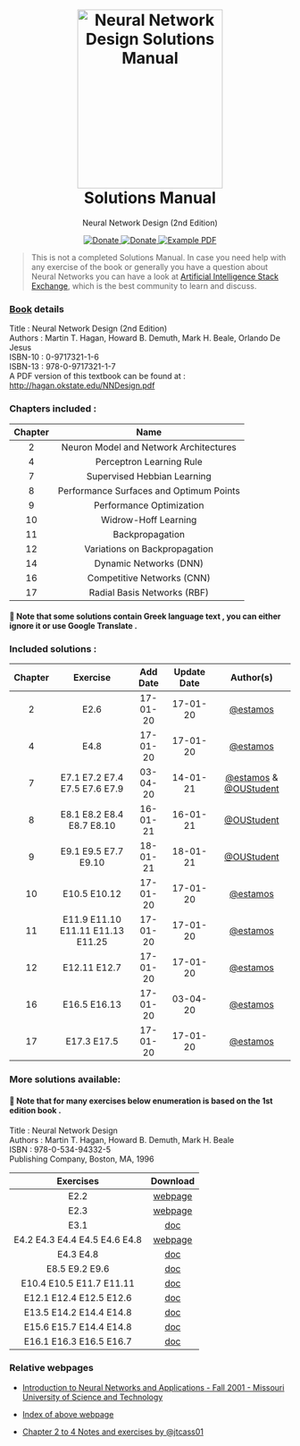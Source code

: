 <h1 align="center">
  <a href="https://github.com/estamos/Neural-Network-Design-Solutions-Manual" title="Neural Network Design Solutions Manual">
    <img alt="Neural Network Design Solutions Manual" src="https://raw.githubusercontent.com/estamos/Neural-Network-Design-Solutions-Manual/master/nndesign-cover.jpg" width="260px" height="320px" />
  </a>
  <br />
  Solutions Manual
</h1>

<p align="center">
  Neural Network Design (2nd Edition) 
</p>

<div align="center">
  <a href="https://www.paypal.me/evangelosstamos">
    <img alt="Donate" src="https://img.shields.io/badge/Donate-PayPal-blue.svg" />
  </a>
  <a href="https://www.buymeacoffee.com/estamos">
    <img alt="Donate" src="https://img.shields.io/badge/Donate-Buy%20Me%20A%20Coffee-orange.svg" />
  </a>
  <a href="http://hagan.okstate.edu/NNDesign.pdf">
    <img alt="Example PDF" src="https://img.shields.io/badge/Book-pdf-red.svg" />
  </a>
</div>

> This is not a completed Solutions Manual. In case you need help with any exercise of the book or generally you have a question about Neural Networks you can have a look at [Artificial Intelligence Stack Exchange](https://ai.stackexchange.com/), which is the best community to learn and discuss.

### [Book](https://hagan.okstate.edu/nnd.html) details 

Title : Neural Network Design (2nd Edition) \
Authors : Martin T. Hagan, Howard B. Demuth, Mark H. Beale, Orlando De Jesus \
ISBN-10 : 0-9717321-1-6 \
ISBN-13 : 978-0-9717321-1-7 \
A PDF version of this textbook can be found at : http://hagan.okstate.edu/NNDesign.pdf

### Chapters included :

Chapter | Name |
:------:|:----:|
2  | Neuron Model and Network Architectures
4  | Perceptron Learning Rule
7  | Supervised Hebbian Learning
8  | Performance Surfaces and Optimum Points
9  | Performance Optimization
10 | Widrow-Hoff Learning
11 | Backpropagation
12 | Variations on Backpropagation
14 | Dynamic Networks (DNN)
16 | Competitive Networks (CNN)
17 | Radial Basis Networks (RBF)

#### &#x1F536; Note that some solutions contain Greek language text , you can either ignore it or use Google Translate .

### Included solutions :

Chapter | Exercise | Add Date | Update Date | Author(s)
:------:|:--------:|:--------:|:-----------:|:------:
2 | E2.6 | 17-01-20 | 17-01-20 | [@estamos](https://github.com/estamos/)
4 | E4.8 | 17-01-20 | 17-01-20 | [@estamos](https://github.com/estamos/)
7 | E7.1 E7.2 E7.4 E7.5 E7.6 E7.9 | 03-04-20 | 14-01-21 | [@estamos](https://github.com/estamos/) & [@OUStudent](https://github.com/OUStudent/)
8 | E8.1 E8.2 E8.4 E8.7 E8.10 | 16-01-21 | 16-01-21 | [@OUStudent](https://github.com/OUStudent/)
9 | E9.1 E9.5 E7.7 E9.10 | 18-01-21 | 18-01-21 | [@OUStudent](https://github.com/OUStudent/)
10 | E10.5 E10.12 | 17-01-20 | 17-01-20 | [@estamos](https://github.com/estamos/)
11 | E11.9 E11.10 E11.11 E11.13 E11.25 | 17-01-20 | 17-01-20  | [@estamos](https://github.com/estamos/)
12 | E12.11 E12.7 | 17-01-20 | 17-01-20 | [@estamos](https://github.com/estamos/)
16 | E16.5 E16.13 | 17-01-20 | 03-04-20 | [@estamos](https://github.com/estamos/)
17 | E17.3 E17.5 | 17-01-20 | 17-01-20 | [@estamos](https://github.com/estamos/)

### More solutions available:

#### &#x1F536; Note that for many exercises below enumeration is based on the 1st edition book .

Title : Neural Network Design \
Authors : Martin T. Hagan, Howard B. Demuth, Mark H. Beale \
ISBN : 978-0-534-94332-5 \
Publishing Company, Boston, MA, 1996

Exercises | Download | 
:-------:|:----:|
E2.2 | [webpage](http://web.mst.edu/~dagli/emgt378fall2001/e22.htm)
E2.3 | [webpage](http://web.mst.edu/~dagli/emgt378fall2001/e23.htm)
E3.1 | [doc](http://web.mst.edu/~dagli/emgt378fall2001/e31.doc)
E4.2 E4.3 E4.4 E4.5 E4.6 E4.8 | [webpage](https://zainulabidin.wordpress.com/2012/10/03/neural-network-design-by-martin-t-hagan-chapter4-exercise-solutions/)
E4.3 E4.8 | [doc](http://web.mst.edu/~dagli/emgt378fall2001/Homework4.doc)
E8.5 E9.2 E9.6 | [doc](http://web.mst.edu/~dagli/emgt378fall2001/Homework5.doc)
E10.4 E10.5 E11.7 E11.11 | [doc](http://web.mst.edu/~dagli/emgt378fall2001/Homework6.doc)
E12.1 E12.4 E12.5 E12.6 | [doc](http://web.mst.edu/~dagli/emgt378fall2001/Homework8.doc)
E13.5 E14.2 E14.4 E14.8 | [doc](http://web.mst.edu/~dagli/emgt378fall2001/Homework9.doc)
E15.6 E15.7 E14.4 E14.8 | [doc](http://web.mst.edu/~dagli/emgt378fall2001/Homework10.doc)
E16.1 E16.3 E16.5 E16.7 | [doc](http://web.mst.edu/~dagli/emgt378fall2001/Homework11.doc)

### Relative webpages
- [Introduction to Neural Networks and Applications - Fall 2001 - Missouri University of Science and Technology](http://web.mst.edu/~dagli/emgt378fall2001/emgt378fall2001.htm)
- [Index of above webpage](http://web.mst.edu/~dagli/emgt378fall2001/)

- [Chapter 2 to 4 Notes and exercises by @jtcass01](https://github.com/jtcass01/Neural-Network-Design)


